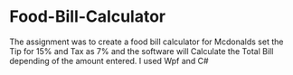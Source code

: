 # Food-Bill-Calculator 
The assignment was to create a food bill calculator for Mcdonalds  set the Tip for 15% and Tax as 7% and the software will Calculate the Total Bill depending of the amount entered. I used Wpf and C#
